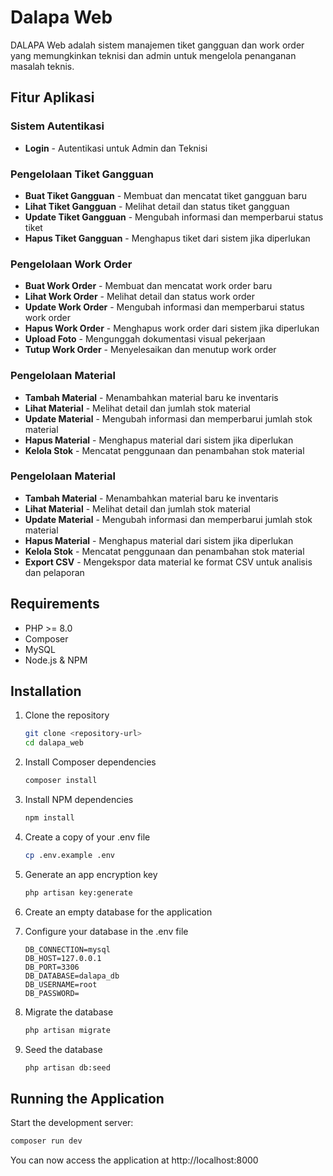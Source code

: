 # Dalapa Web

DALAPA Web adalah sistem manajemen tiket gangguan dan work order yang memungkinkan teknisi dan admin untuk mengelola penanganan masalah teknis.

## Fitur Aplikasi

### Sistem Autentikasi
- **Login** - Autentikasi untuk Admin dan Teknisi

### Pengelolaan Tiket Gangguan
- **Buat Tiket Gangguan** - Membuat dan mencatat tiket gangguan baru
- **Lihat Tiket Gangguan** - Melihat detail dan status tiket gangguan
- **Update Tiket Gangguan** - Mengubah informasi dan memperbarui status tiket
- **Hapus Tiket Gangguan** - Menghapus tiket dari sistem jika diperlukan

### Pengelolaan Work Order
- **Buat Work Order** - Membuat dan mencatat work order baru
- **Lihat Work Order** - Melihat detail dan status work order
- **Update Work Order** - Mengubah informasi dan memperbarui status work order
- **Hapus Work Order** - Menghapus work order dari sistem jika diperlukan
- **Upload Foto**  - Mengunggah dokumentasi visual pekerjaan
- **Tutup Work Order**  - Menyelesaikan dan menutup work order

### Pengelolaan Material
- **Tambah Material** - Menambahkan material baru ke inventaris
- **Lihat Material** - Melihat detail dan jumlah stok material
- **Update Material** - Mengubah informasi dan memperbarui jumlah stok material
- **Hapus Material** - Menghapus material dari sistem jika diperlukan
- **Kelola Stok** - Mencatat penggunaan dan penambahan stok material

### Pengelolaan Material
- **Tambah Material** - Menambahkan material baru ke inventaris
- **Lihat Material** - Melihat detail dan jumlah stok material
- **Update Material** - Mengubah informasi dan memperbarui jumlah stok material
- **Hapus Material** - Menghapus material dari sistem jika diperlukan
- **Kelola Stok** - Mencatat penggunaan dan penambahan stok material
- **Export CSV** - Mengekspor data material ke format CSV untuk analisis dan pelaporan

## Requirements

- PHP >= 8.0
- Composer
- MySQL
- Node.js & NPM

## Installation

1. Clone the repository
    ```bash
    git clone <repository-url>
    cd dalapa_web
    ```

2. Install Composer dependencies
    ```bash
    composer install
    ```

3. Install NPM dependencies
    ```bash
    npm install
    ```

4. Create a copy of your .env file
    ```bash
    cp .env.example .env
    ```

5. Generate an app encryption key
    ```bash
    php artisan key:generate
    ```

6. Create an empty database for the application

7. Configure your database in the .env file
    ```
    DB_CONNECTION=mysql
    DB_HOST=127.0.0.1
    DB_PORT=3306
    DB_DATABASE=dalapa_db
    DB_USERNAME=root
    DB_PASSWORD=
    ```

8. Migrate the database
    ```bash
    php artisan migrate
    ```

9. Seed the database
    ```bash
    php artisan db:seed
    ```

## Running the Application

Start the development server:

```bash
composer run dev
```

You can now access the application at http://localhost:8000
